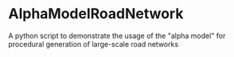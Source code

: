 # AlphaModelRoadNetwork
A python script to demonstrate the usage of the "alpha model" for procedural generation of large-scale road networks
